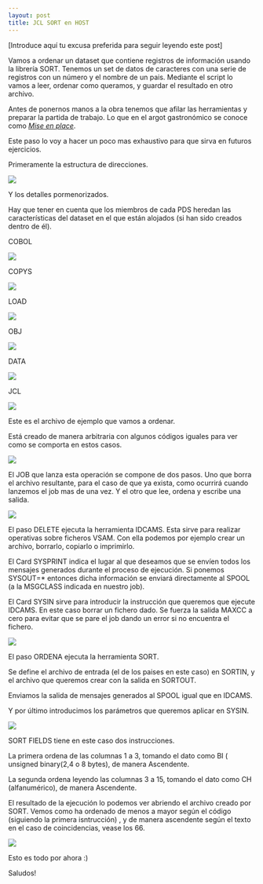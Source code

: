 ```yaml
---
layout: post
title: JCL SORT en HOST
---
```

 
[Introduce aquí tu excusa preferida para seguir leyendo este post]
 
Vamos a ordenar un dataset que contiene registros de información usando la librería SORT.
Tenemos un set de datos de caracteres con una serie de registros con un número y el nombre de un pais.
Mediante el script lo vamos a leer, ordenar como queramos, y guardar el resultado en otro archivo.
  
Antes de ponernos manos a la obra tenemos que afilar las herramientas y preparar la partida de trabajo. Lo que 
en el argot gastronómico se conoce como [*Mise en place*](https://es.wikipedia.org/wiki/Mise_en_place). 

Este paso lo voy a hacer un poco mas exhaustivo para que sirva en futuros ejercicios.

Primeramente la estructura de direcciones.

![](http://i.imgur.com/jkfgLjr.png)

Y los detalles pormenorizados. 

Hay que tener en cuenta que los miembros de cada PDS heredan las 
características del dataset en el que están alojados (si han sido creados dentro de él). 

COBOL 

![](http://i.imgur.com/KuWS6P1.png)

COPYS

![](http://i.imgur.com/5h1TzR2.png)

LOAD

![](http://i.imgur.com/b0GCfg9.png)

OBJ

![](http://i.imgur.com/WhoET1F.png)

DATA

![](http://i.imgur.com/2sSOmqe.png)

JCL

![](http://i.imgur.com/pAH2zhu.png)

Este es el archivo de ejemplo que vamos a ordenar. 

Está creado de manera arbitraria con algunos
códigos iguales para ver como se comporta en estos casos. 

![](http://i.imgur.com/GRwc49s.png)

El JOB que lanza esta operación se compone de dos pasos. Uno que borra el archivo resultante, 
para el caso de que ya exista, como ocurrirá cuando lanzemos el job mas de una vez. Y el otro que lee, 
ordena y escribe una salida.

![](http://i.imgur.com/KYop49A.png)

El paso DELETE ejecuta la herramienta IDCAMS. Esta sirve para realizar operativas sobre ficheros VSAM.
Con ella podemos por ejemplo crear un archivo, borrarlo, copiarlo o imprimirlo.

El Card SYSPRINT indica el lugar al que deseamos que se envíen todos los mensajes generados durante 
el proceso de ejecución. Si ponemos SYSOUT=* entonces dicha información se enviará directamente 
al SPOOL (a la MSGCLASS indicada en nuestro job).

El Card SYSIN sirve para introducir la instrucción que queremos que ejecute IDCAMS. En este caso
borrar un fichero dado. Se fuerza la salida MAXCC a cero para evitar que se pare el job dando un error
 si no encuentra el fichero.

![](http://i.imgur.com/jA3oP4O.png)

El paso ORDENA ejecuta la herramienta SORT.

Se define el archivo de entrada (el de los paises en este caso) en SORTIN, y el archivo que 
queremos crear con la salida en SORTOUT.

Enviamos la salida de mensajes generados al SPOOL igual que en IDCAMS.

Y por último introducimos los parámetros que queremos aplicar en SYSIN.

![](http://i.imgur.com/jFrMkpZ.png)

SORT FIELDS tiene en este caso dos instrucciones. 

La primera ordena de las columnas 1 a 3,
tomando el dato como BI ( unsigned binary(2,4 o 8 bytes), de manera Ascendente.

La segunda ordena leyendo las columnas 3 a 15, tomando el dato como CH (alfanumérico), de manera 
Ascendente.

El resultado de la ejecución lo podemos ver abriendo el archivo creado por SORT.
Vemos como ha ordenado de menos a mayor según el código (siguiendo la primera isntrucción)
, y de manera ascendente según el texto en el caso de coincidencias, vease los 66.

![](http://i.imgur.com/wn2O1aV.png)

Esto es todo por ahora :)

Saludos!



  










